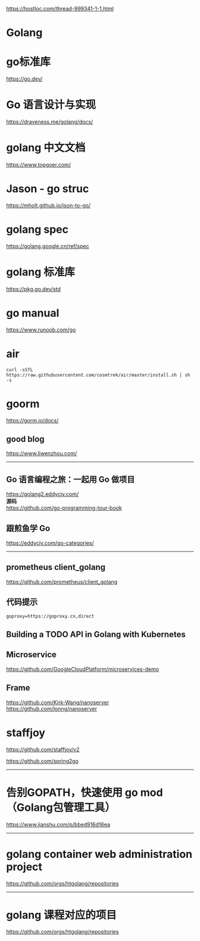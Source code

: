https://hostloc.com/thread-999341-1-1.html


# Golang


# go标准库

https://go.dev/   



#  Go 语言设计与实现
https://draveness.me/golang/docs/   


#  golang 中文文档

https://www.topgoer.com/   




# Jason - go struc  

https://mholt.github.io/json-to-go/   

# golang  spec

https://golang.google.cn/ref/spec    

#  golang 标准库  

https://pkg.go.dev/std

# go manual

https://www.runoob.com/go  



#  air
```
curl -sSfL https://raw.githubusercontent.com/cosmtrek/air/master/install.sh | sh -s

```
#  goorm 

https://gorm.io/docs/



##  good blog 
https://www.liwenzhou.com/






---


##  Go 语言编程之旅：一起用 Go 做项目     
https://golang2.eddycjy.com/    
**源码**     
https://github.com/go-programming-tour-book   



##  跟煎鱼学 Go
https://eddycjy.com/go-categories/    


-----



##  prometheus  client_golang   

https://github.com/prometheus/client_golang   



##  代码提示
```
goproxy=https://goproxy.cn,direct   

```




##  Building a TODO API in Golang with Kubernetes



## Microservice

https://github.com/GoogleCloudPlatform/microservices-demo



  ##  Frame
https://github.com/Kirk-Wang/nanoserver     
https://github.com/lonng/nanoserver




# staffjoy
https://github.com/staffjoy/v2

https://github.com/spring2go              



----

#   告别GOPATH，快速使用 go mod（Golang包管理工具）
https://www.jianshu.com/p/bbed916d16ea       





---



#   golang  container   web administration  project 

https://github.com/orgs/htgolang/repositories     



---


#  golang 课程对应的项目

https://github.com/orgs/htgolang/repositories   


